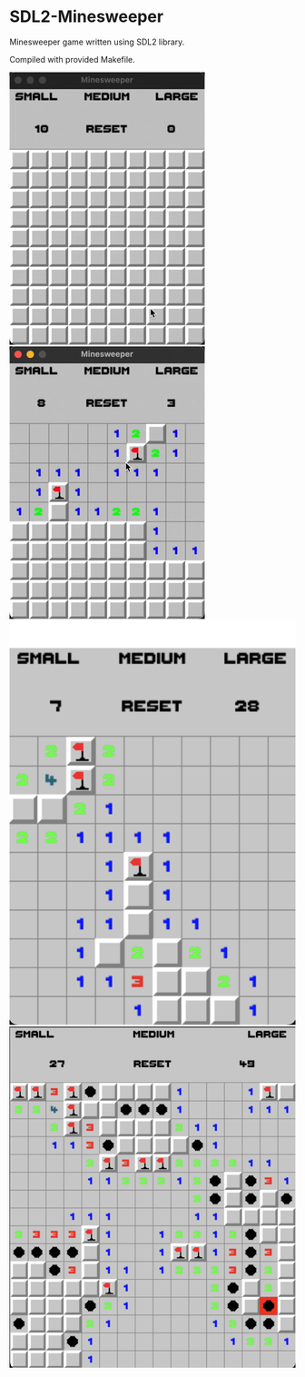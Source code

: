 # SDL2-Minesweeper
Minesweeper game written using SDL2 library.

Compiled with provided Makefile.

<img src="img/minesweeper_1.gif" alt="animated" />
<img src="img/minesweeper_2.gif" alt="animated" />
<img src="img/minesweeper_1.png"/>
<img src="img/minesweeper_2.png"/>
